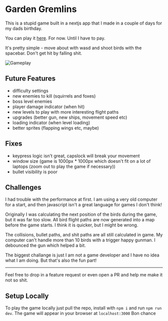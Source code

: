 # Garden Gremlins

This is a stupid game built in a nextjs app that I made in a couple of days for my dads birthday. 

You can play it [here](thebirds.alfiefreeman.co.uk). For now. Until I have to pay.

It's pretty simple - move about with wasd and shoot birds with the spacebar. Don't get hit by falling shit. 

![Gameplay](/public/images/thebirdsgameplay.png)  

## Future Features
- difficulty settings
- new enemies to kill (squirrels and foxes)
- boss level enemies 
- player damage indicator (when hit)
- new levels to play with more interesting flight paths
- upgrades (better gun, new ships, movement speed etc)
- loading indicator (when level loading)
- better sprites (flapping wings etc, maybe)


## Fixes
- keypress logic isn't great, capslock will break your movement
- window size (game is 1000px * 1000px which doesn't fit on a lot of laptops (zoom out to play the game if necessary))
- bullet visibility is poor 


## Challenges

I had trouble with the performance at first. I am using a very old computer for a start, and then javascript isn't a great language for games I don't think! 

Originally I was calculating the next position of the birds during the game, but it was far too slow. All bird flight paths are now generated into a map before the game starts. I think it is quicker, but I might be wrong. 

The collisions, bullet paths, and shit paths are all still calculated in game. My computer can't handle more than 10 birds with a trigger happy gunman. I debounced the gun which helped a bit. 

The biggest challange is just I am not a game developer and I have no idea what I am doing. But that's also the fun part! 


------------------

Feel free to drop in a feature request or even open a PR and help me make it not so shit. 

## Setup Locally

To play the game locally just pull the repo, install with `npm i` and run `npm run dev`.
The game will appear in your browser at `localhost:3000` 
Bon chance
